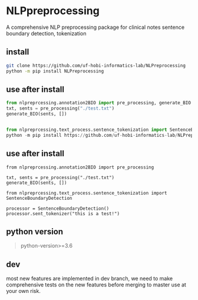 # NLPpreprocessing
A comprehensive NLP preprocessing package for clinical notes sentence boundary detection, tokenization

## install
```sh
git clone https://github.com/uf-hobi-informatics-lab/NLPreprocessing
python -m pip install NLPreprocessing
```


## use after install
```python
from nlpreprcessing.annotation2BIO import pre_processing, generate_BIO
txt, sents = pre_processing("./test.txt")
generate_BIO(sents, [])


from nlpreprcessing.text_process.sentence_tokenization import SentenceBoundaryDetection
python -m pip install https://github.com/uf-hobi-informatics-lab/NLPreprocessing
```

## use after install
```
from nlpreprcessing.annotation2BIO import pre_processing

txt, sents = pre_processing("./test.txt")
generate_BIO(sents, [])

from nlpreprcessing.text_process.sentence_tokenization import SentenceBoundaryDetection

processor = SentenceBoundaryDetection()
processor.sent_tokenizer("this is a test!")
```

## python version
> python-version>=3.6

## dev 
most new features are implemented in dev branch, we need to make comprehensive tests on the new features before merging to master
use at your own risk.
